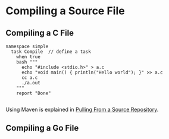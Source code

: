 # Compiling a Source File

## Compiling a C File

```
namespace simple
  task Compile  // define a task
    when true
    bash """
      echo "#include <stdio.h>" > a.c
      echo "void main() { println("Hello world"); }" >> a.c
      cc a.c
      ./a.out
    """
    report "Done"
    
```


Using Maven is explained in [Pulling From a Source Repository](PullingFromSourceRepo.md).


## Compiling a Go File

